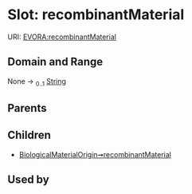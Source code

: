 
# Slot: recombinantMaterial



URI: [EVORA:recombinantMaterial](https://evora-project.eu/recombinantMaterial)


## Domain and Range

None &#8594;  <sub>0..1</sub> [String](types/String.md)

## Parents


## Children

 *  [BiologicalMaterialOrigin➞recombinantMaterial](BiologicalMaterialOrigin_recombinantMaterial.md)

## Used by

